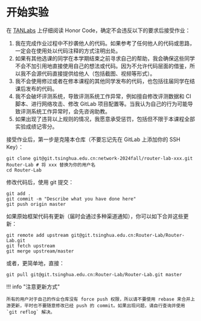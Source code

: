 # 开始实验

在 [TANLabs](https://lab.cs.tsinghua.edu.cn/tan) 上仔细阅读 Honor Code，确定不会违反以下的要求后接受作业：

1. 我在完成作业过程中不抄袭他人的代码。如果参考了任何他人的代码或思路，一定会在使用处以代码注释的方式注明出处。
2. 如果有其他选课的同学在本学期结束之前寻求自己的帮助，我会确保这些同学不会不加引用地直接使用自己的想法或代码。因为不允许代码层面的借鉴，所以我不会源代码直接提供给他人（包括截图、视频等形式）。
3. 我不会使用修过或者在修本课程的其他同学发布的代码，也包括往届同学在结课后发布的代码。
4. 我不会破坏评测系统，导致评测系统工作异常，例如擅自修改评测数据和 CI 脚本、进行网络攻击、修改 GitLab 项目配置等。当我认为自己的行为可能导致评测系统工作异常时，会先咨询助教。
5. 如果出现了违背以上规则的情况，我愿意承受惩罚，包括但不限于本课程全部实验成绩记零分。

接受作业后，第一步是克隆本仓库（不要忘记先在 GitLab 上添加你的 SSH Key）：

```shell
git clone git@git.tsinghua.edu.cn:network-2024fall/router-lab-xxx.git Router-Lab # 将 xxx 替换为你的用户名
cd Router-Lab
```

修改代码后，使用 git 提交：

```shell
git add .
git commit -m "Describe what you have done here"
git push origin master
```

如果原始框架代码有更新（届时会通过多种渠道通知），你可以如下合并这些更新：

```shell
git remote add upstream git@git.tsinghua.edu.cn:Router-Lab/Router-Lab.git
git fetch upstream
git merge upstream/master
```

或者，更简单地，直接：

```shell
git pull git@git.tsinghua.edu.cn:Router-Lab/Router-Lab.git master
```

!!! info "注意更新方式"

    所有的用户对于自己的作业仓库没有 force push 权限，所以请不要使用 rebase 来合并上游更新，平时也不要随意修改已经 push 的 commit。如果出现问题，请自行查询并使用 `git reflog` 解决。
